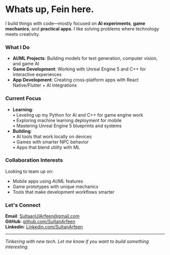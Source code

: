 # Whats up, Fein here. 

I build things with code—mostly focused on **AI experiments**, **game mechanics**, and **practical apps**. I like solving problems where technology meets creativity.  

### What I Do  
- **AI/ML Projects**: Building models for text generation, computer vision, and game AI  
- **Game Development**: Working with Unreal Engine 5 and C++ for interactive experiences  
- **App Development**: Creating cross-platform apps with React Native/Flutter + AI integrations  

### Current Focus  
- **Learning**:  
  • Leveling up my Python for AI and C++ for game engine work  
  • Exploring machine learning deployment for mobile  
  • Mastering Unreal Engine 5 blueprints and systems  
- **Building**:  
  • AI tools that work locally on devices  
  • Games with smarter NPC behavior  
  • Apps that blend utility with ML  

### Collaboration Interests  
Looking to team up on:  
- Mobile apps using AI/ML features  
- Game prototypes with unique mechanics  
- Tools that make development workflows smarter  

### Let's Connect  
**Email**: [SultaanUlArfeen@gmail.com](mailto:SultaanUlArfeen@gmail.com)  
**GitHub**: [github.com/SultanArfeen](https://github.com/SultanArfeen)  
**Linkedin**: [Linkedin.com/SultanArfeen](https://www.linkedin.com/in/sultan-arfeen-560a24353/)

---  
*Tinkering with new tech. Let me know if you want to build something interesting.*  
